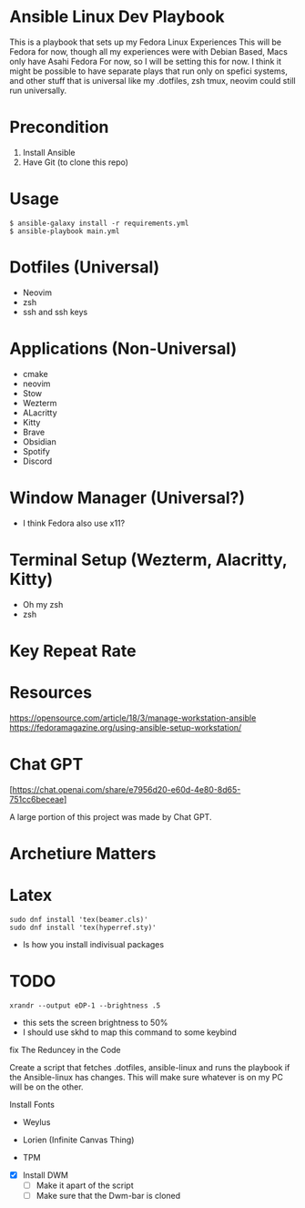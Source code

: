 # Ansible Linux Dev Playbook
This is a playbook that sets up my Fedora Linux Experiences
This will be Fedora for now, though all my experiences were with Debian Based,
Macs only have Asahi Fedora For now, so I will be setting this for now. 
I think it might be possible to have separate plays that run only 
on spefici systems, and other stuff that is universal like my .dotfiles, zsh
tmux, neovim could still run universally.

# Precondition
1. Install Ansible
2. Have Git (to clone this repo)

# Usage

```
$ ansible-galaxy install -r requirements.yml
$ ansible-playbook main.yml
```

# Dotfiles (Universal)
- Neovim
- zsh
- ssh and ssh keys

# Applications (Non-Universal)
- cmake
- neovim
- Stow
- Wezterm
- ALacritty
- Kitty
- Brave
- Obsidian
- Spotify
- Discord

# Window Manager (Universal?)
- I think Fedora also use x11?

# Terminal Setup (Wezterm, Alacritty, Kitty)
- Oh my zsh
- zsh

# Key Repeat Rate 


# Resources
https://opensource.com/article/18/3/manage-workstation-ansible
https://fedoramagazine.org/using-ansible-setup-workstation/

# Chat GPT
[https://chat.openai.com/share/e7956d20-e60d-4e80-8d65-751cc6beceae]

A large portion of this project was made by Chat GPT. 


# Archetiure Matters

# Latex
```
sudo dnf install 'tex(beamer.cls)' 
sudo dnf install 'tex(hyperref.sty)'
```
- Is how you install indivisual packages
# TODO 

`xrandr --output eDP-1 --brightness .5`
  - this sets the screen brightness to 50%
  - I should use skhd to map this command to some keybind 

fix The Reduncey in the Code

Create a script that fetches .dotfiles, ansible-linux and runs the playbook 
if the Ansible-linux has changes.  This will make sure whatever is on my PC
will be on the other.

Install Fonts

- Weylus
- Lorien (Infinite Canvas Thing)


- TPM

- [x] Install DWM
  - [ ] Make it apart of the script
  - [ ] Make sure that the Dwm-bar is cloned

